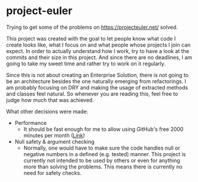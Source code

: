 # project-euler
Trying to get some of the problems on https://projecteuler.net/ solved.

This project was created with the goal to let people know what code I create looks like, what I focus on and what people whose projects I join can expect.
In order to actually understand how I work, try to have a look at the commits and their size in this project.
And since there are no deadlines, I am going to take my sweet time and rather try to work on it regularly.

Since this is not about creating an Enterprise Solution, there is not going to be an architecture besides the one naturally emerging from refactorings.
I am probably focusing on DRY and making the usage of extracted methods and classes feel natural.
So whenever you are reading this, feel free to judge how much that was achieved.

What other decisions were made:
 * Performance
   * It should be fast enough for me to allow using GitHub's free 2000 minutes per month ([Link](https://docs.github.com/en/billing/managing-billing-for-github-actions/about-billing-for-github-actions#included-storage-and-minutes))
 * Null safety & argument checking
   * Normally, one would have to make sure the code handles null or negative numbers in a defined (e.g. tested) manner. This project is currently not intended to be used by others or even for anything more than solving the problems. This means there is currently no need for safety checks.
